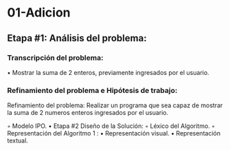 # 01-Adicion
## Etapa #1: Análisis del problema:
### Transcripción del problema:
• Mostrar la suma de 2 enteros, previamente ingresados por el usuario.
### Refinamiento del problema e Hipótesis de trabajo:
Refinamiento del problema: Realizar un programa que sea capaz de mostrar la suma de 2 numeros enteros ingresados por el usuario.

◦ Modelo IPO.
• Etapa #2 Diseño de la Solución:
◦ Léxico del Algoritmo.
◦ Representación del Algoritmo 1
:
▪ Representación visual.
▪ Representación textual.

